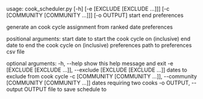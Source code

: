 usage: cook_scheduler.py [-h] [-e [EXCLUDE [EXCLUDE ...]]]
                         [-c [COMMUNITY [COMMUNITY ...]]] [-o OUTPUT]
                         start end preferences

generate an cook cycle assignment from ranked date preferences

positional arguments:
  start                 date to start the cook cycle on (inclusive)
  end                   date to end the cook cycle on (inclusive)
  preferences           path to preferences csv file

optional arguments:
  -h, --help            show this help message and exit
  -e [EXCLUDE [EXCLUDE ...]], --exclude [EXCLUDE [EXCLUDE ...]]
                        dates to exclude from cook cycle
  -c [COMMUNITY [COMMUNITY ...]], --community [COMMUNITY [COMMUNITY ...]]
                        dates requiring two cooks
  -o OUTPUT, --output OUTPUT
                        file to save schedule to
